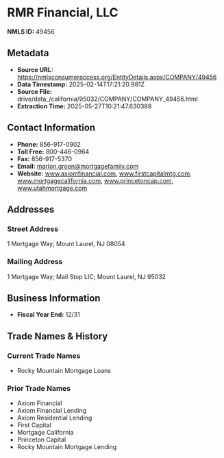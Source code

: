 # RMR Financial, LLC

**NMLS ID:** 49456

## Metadata
- **Source URL:** https://nmlsconsumeraccess.org/EntityDetails.aspx/COMPANY/49456
- **Data Timestamp:** 2025-02-14T17:21:20.981Z
- **Source File:** drive/data_/california/95032/COMPANY/COMPANY_49456.html
- **Extraction Time:** 2025-05-27T10:21:47.630388

## Contact Information
- **Phone:** 856-917-0902
- **Toll Free:** 800-446-0964
- **Fax:** 856-917-5370
- **Email:** marlon.groen@mortgagefamily.com
- **Website:** www.axiomfinancial.com, www.firstcapitalmtg.com, www.mortgagecalifornia.com, www.princetoncap.com, www.utahmortgage.com

## Addresses
### Street Address
1 Mortgage Way; Mount Laurel, NJ 08054

### Mailing Address
1 Mortgage Way; Mail Stop LIC; Mount Laurel, NJ 95032

## Business Information
- **Fiscal Year End:** 12/31

## Trade Names & History
### Current Trade Names
- Rocky Mountain Mortgage Loans

### Prior Trade Names
- Axiom Financial
- Axiom Financial Lending
- Axiom Residential Lending
- First Capital
- Mortgage California
- Princeton Capital
- Rocky Mountain Mortgage Lending
